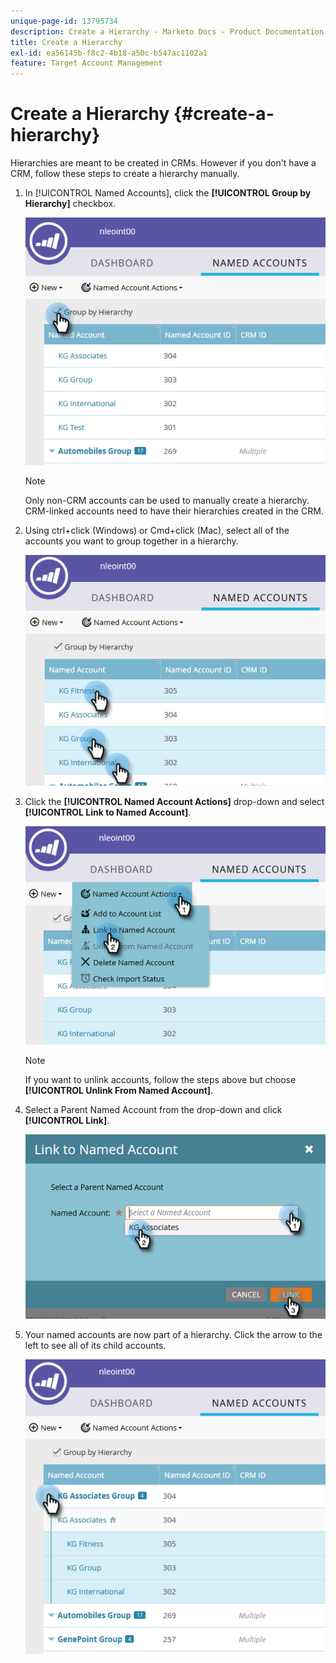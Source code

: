 ```yaml
---
unique-page-id: 13795734
description: Create a Hierarchy - Marketo Docs - Product Documentation
title: Create a Hierarchy
exl-id: ea56145b-f8c2-4b18-a50c-b547ac1102a1
feature: Target Account Management
---
```

# Create a Hierarchy {#create-a-hierarchy}

Hierarchies are meant to be created in CRMs. However if you don't have a CRM, follow these steps to create a hierarchy manually.

1. In [!UICONTROL Named Accounts], click the **[!UICONTROL Group by Hierarchy]** checkbox.

   ![](assets/create-a-hierarchy-1.png)

   >[!NOTE]
   >
   >Only non-CRM accounts can be used to manually create a hierarchy. CRM-linked accounts need to have their hierarchies created in the CRM.

1. Using ctrl+click (Windows) or Cmd+click (Mac), select all of the accounts you want to group together in a hierarchy.

   ![](assets/create-a-hierarchy-2.png)

1. Click the **[!UICONTROL Named Account Actions]** drop-down and select **[!UICONTROL Link to Named Account]**.

   ![](assets/create-a-hierarchy-3.png)

   >[!NOTE]
   >
   >If you want to unlink accounts, follow the steps above but choose **[!UICONTROL Unlink From Named Account]**.

1. Select a Parent Named Account from the drop-down and click **[!UICONTROL Link]**.

   ![](assets/create-a-hierarchy-4.png)

1. Your named accounts are now part of a hierarchy. Click the arrow to the left to see all of its child accounts.

   ![](assets/create-a-hierarchy-5.png)
